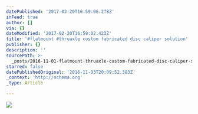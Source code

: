 ```yaml
---
datePublished: '2017-02-20T16:59:06.278Z'
inFeed: true
author: []
via: {}
dateModified: '2017-02-20T16:59:02.423Z'
title: '#flatmount #thruaxle custom fabricated disc caliper solution'
publisher: {}
description: ''
sourcePath: >-
  _posts/2016-11-01-flatmount-thruaxle-custom-fabricated-disc-caliper-solution.md
starred: false
datePublishedOriginal: '2016-11-03T20:09:52.383Z'
_context: 'http://schema.org'
_type: Article

---
```

![](https://the-grid-user-content.s3-us-west-2.amazonaws.com/9344b838-5737-442e-b658-96eb08385676.jpg)